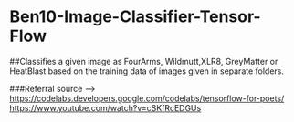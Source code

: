 # Ben10-Image-Classifier-Tensor-Flow

##Classifies a given image as FourArms, Wildmutt,XLR8, GreyMatter or HeatBlast based on the training data of images given in separate folders. 

###Referral source --> https://codelabs.developers.google.com/codelabs/tensorflow-for-poets/
                       https://www.youtube.com/watch?v=cSKfRcEDGUs
